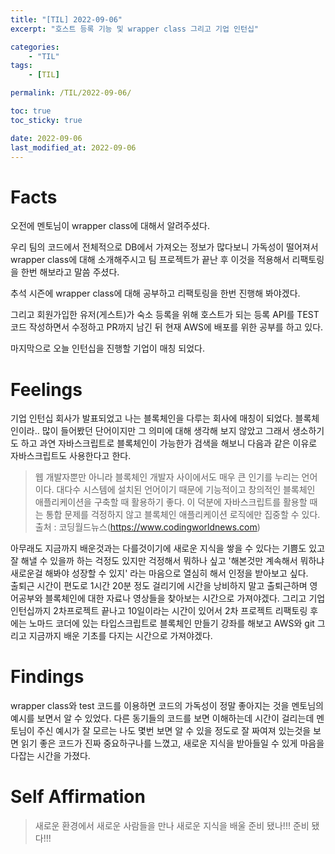 ```yaml
---
title: "[TIL] 2022-09-06"
excerpt: "호스트 등록 기능 및 wrapper class 그리고 기업 인턴십"

categories:
    - "TIL"
tags:
    - [TIL]

permalink: /TIL/2022-09-06/

toc: true
toc_sticky: true

date: 2022-09-06
last_modified_at: 2022-09-06
---
```


# Facts

오전에 멘토님이 wrapper class에 대해서 알려주셨다.

우리 팀의 코드에서 전체적으로 DB에서 가져오는 정보가 많다보니 가독성이 떨어져서 wrapper class에 대해 소개해주시고 팀 프로젝트가 끝난 후 이것을 적용해서 리팩토링을 한번 해보라고 말씀 주셨다.

추석 시즌에 wrapper class에 대해 공부하고 리팩토링을 한번 진행해 봐야겠다.

그리고 회원가입한 유저(게스트)가 숙소 등록을 위해 호스트가 되는 등록 API를 TEST 코드 작성하면서 수정하고 PR까지 남긴 뒤 현재 AWS에 배포를 위한 공부를 하고 있다.

마지막으로 오늘 인턴십을 진행할 기업이 매칭 되었다.

# Feelings

기업 인턴십 회사가 발표되었고 나는 블록체인을 다루는 회사에 매칭이 되었다. 블록체인이라.. 많이 들어봤던 단어이지만 그 의미에 대해 생각해 보지 않았고 그래서 생소하기도 하고 과연 자바스크립트로 블록체인이 가능한가 검색을 해보니 다음과 같은 이유로 자바스크립트도 사용한다고 한다.

> 웹 개발자뿐만 아니라 블록체인 개발자 사이에서도 매우 큰 인기를 누리는 언어이다. 대다수 시스템에 설치된 언어이기 때문에 기능적이고 창의적인 블록체인 애플리케이션을 구축할 때 활용하기 좋다. 이 덕분에 자바스크립트를 활용할 때는 통합 문제를 걱정하지 않고 블록체인 애플리케이션 로직에만 집중할 수 있다. 출처 : 코딩월드뉴스(https://www.codingworldnews.com)

아무래도 지금까지 배운것과는 다를것이기에 새로운 지식을 쌓을 수 있다는 기쁨도 있고 잘 해낼 수 있을까 하는 걱정도 있지만 걱정해서 뭐하나 싶고 '해본것만 계속해서 뭐하냐 새로운걸 해봐야 성장할 수 있지' 라는 마음으로 열심히 해서 인정을 받아보고 싶다.\
출퇴근 시간이 편도로 1시간 20분 정도 걸리기에 시간을 낭비하지 말고 출퇴근하며 영어공부와 블록체인에 대한 자료나 영상들을 찾아보는 시간으로 가져야겠다. 그리고 기업 인턴십까지 2차프로젝트 끝나고 10일이라는 시간이 있어서 2차 프로젝트 리팩토링 후에는 노마드 코더에 있는 타입스크립트로 블록체인 만들기 강좌를 해보고 AWS와 git 그리고 지금까지 배운 기초를 다지는 시간으로 가져야겠다.

# Findings

wrapper class와 test 코드를 이용하면 코드의 가독성이 정말 좋아지는 것을 멘토님의 예시를 보면서 알 수 있었다. 다른 동기들의 코드를 보면 이해하는데 시간이 걸리는데 멘토님이 주신 예시가 잘 모르는 나도 몇번 보면 알 수 있을 정도로 잘 짜여져 있는것을 보면 읽기 좋은 코드가 진짜 중요하구나를 느꼈고,
새로운 지식을 받아들일 수 있게 마음을 다잡는 시간을 가졌다.

# Self Affirmation

> 새로운 환경에서 새로운 사람들을 만나 새로운 지식을 배울 준비 됐나!!! 준비 됐다!!!
